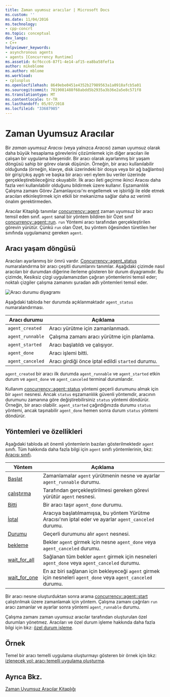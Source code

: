 ```yaml
---
title: Zaman uyumsuz aracılar | Microsoft Docs
ms.custom: ''
ms.date: 11/04/2016
ms.technology:
- cpp-concrt
ms.topic: conceptual
dev_langs:
- C++
helpviewer_keywords:
- asynchronous agents
- agents [Concurrency Runtime]
ms.assetid: 6cf6ccc6-87f1-4e14-af15-ea8ba58fef1a
author: mikeblome
ms.author: mblome
ms.workload:
- cplusplus
ms.openlocfilehash: 8649ebe0451e4352b27989563a1a0918afcb5a01
ms.sourcegitcommit: 7019081488f68abdd5b2935a3b36e2a5e8c571f8
ms.translationtype: MT
ms.contentlocale: tr-TR
ms.lasthandoff: 05/07/2018
ms.locfileid: "33687985"
---
```

# <a name="asynchronous-agents"></a>Zaman Uyumsuz Aracılar
Bir *zaman uyumsuz Aracısı* (veya yalnızca *Aracısı*) zaman uyumsuz olarak daha büyük hesaplama görevlerini çözümlemek için diğer aracıları ile çalışan bir uygulama bileşenidir. Bir aracı olarak ayarlanmış bir yaşam döngüsü sahip bir görev olarak düşünün. Örneğin, bir aracı kullanılabilir olduğunda (örneğin, klavye, disk üzerindeki bir dosya veya bir ağ bağlantısı) bir giriş/çıkış aygıtı ve başka bir aracı veri eylem bu veriler üzerinde gerçekleştirebileceğiniz okuyabilir. İlk aracı ileti geçirme ikinci Aracısı daha fazla veri kullanılabilir olduğunu bildirmek üzere kullanır. Eşzamanlılık Çalışma zamanı Görev Zamanlayıcısı'nı engellemek ve işbirliği ile elde etmek aracıları etkinleştirmek için etkili bir mekanizma sağlar daha az verimli önalım gerektirmeden.  
  

 Aracılar Kitaplığı tanımlar [concurrency::agent](../../parallel/concrt/reference/agent-class.md) zaman uyumsuz bir aracı temsil eden sınıf. `agent` sanal bir yöntem bildiren bir Özet sınıf [concurrency::agent::run](reference/agent-class.md#run). `run` Yöntemi aracı tarafından gerçekleştirilen görevin yürütür. Çünkü `run` olan Özet, bu yöntem öğesinden türetilen her sınıfında uygulamanız gereken `agent`.  
  
## <a name="agent-life-cycle"></a>Aracı yaşam döngüsü  
 Aracıları ayarlanmış bir ömrü vardır. [Concurrency::agent_status](reference/concurrency-namespace-enums.md#agent_status) numaralandırma bir aracı çeşitli durumlarını tanımlar. Aşağıdaki çizimde nasıl aracıları bir durumdan diğerine ilerleme gösteren bir durum diyagramıdır. Bu çizimde, Kesiksiz çizgi uygulamanızdan çağıran yöntemlerini temsil eder; noktalı çizgiler çalışma zamanını şuradan adlı yöntemleri temsil eder.  
  
 ![Aracı durumu diyagramı](../../parallel/concrt/media/agentstate.png "agentstate")  
  
 Aşağıdaki tabloda her durumda açıklanmaktadır `agent_status` numaralandırması.  
  
|Aracı durumu|Açıklama|  
|-----------------|-----------------|  
|`agent_created`|Aracı yürütme için zamanlanmadı.|  
|`agent_runnable`|Çalışma zamanı aracı yürütme için planlama.|  
|`agent_started`|Aracı başlatıldı ve çalışıyor.|  
|`agent_done`|Aracı işlemi bitti.|  
|`agent_canceled`|Aracı girdiği önce iptal edildi `started` durumu.|  
  
 `agent_created` bir aracı ilk durumda `agent_runnable` ve `agent_started` etkin durum ve `agent_done` ve `agent_canceled` terminal durumlarıdır.  
  
 Kullanım [concurrency::agent::status](reference/agent-class.md#status) yöntemi geçerli durumunu almak için bir `agent` nesnesi. Ancak `status` eşzamanlılık güvenli yöntemdir, aracının durumunu zamanına göre değiştirebilirsiniz `status` yöntemi döndürür. Örneğin, bir aracı olabilir. `agent_started` çağırdığınızda durumu `status` yöntemi, ancak taşınabilir `agent_done` hemen sonra durum `status` yöntemi döndürür.  

  
## <a name="methods-and-features"></a>Yöntemleri ve özellikleri  
 Aşağıdaki tabloda ait önemli yöntemlerin bazıları gösterilmektedir `agent` sınıfı. Tüm hakkında daha fazla bilgi için `agent` sınıfı yöntemlerinin, bkz: [Aracısı sınıfı](../../parallel/concrt/reference/agent-class.md).  
  
|Yöntem|Açıklama|  
|------------|-----------------|  
|[Başlat](reference/agent-class.md#start)|Zamanlamalar `agent` yürütmenin nesne ve ayarlar `agent_runnable` durumu.|  
|[çalıştırma](reference/agent-class.md#run)|Tarafından gerçekleştirilmesi gereken görevi yürütür `agent` nesnesi.|  
|[Bitti](reference/agent-class.md#done)|Bir aracı taşır `agent_done` durumu.|  
|[İptal](../../parallel/concrt/cancellation-in-the-ppl.md#cancel)|Aracıya başlatılmamışsa, bu yöntem Yürütme Aracısı'nın iptal eder ve ayarlar `agent_canceled` durumu.|  
|[Durumu](reference/agent-class.md#status)|Geçerli durumunu alır `agent` nesnesi.|  
|[bekleme](reference/agent-class.md#wait)|Bekler `agent` girmek için nesne `agent_done` veya `agent_canceled` durumu.|  
|[wait_for_all](reference/agent-class.md#wait_for_all)|Sağlanan tüm bekler `agent` girmek için nesneleri `agent_done` veya `agent_canceled` durumu.|  
|[wait_for_one](reference/agent-class.md#wait_for_one)|En az biri sağlanan için bekleyeceği `agent` girmek için nesneleri `agent_done` veya `agent_canceled` durumu.|  
  
 Bir aracı nesne oluşturduktan sonra arama [concurrency::agent::start](reference/agent-class.md#start) çalıştırılmak üzere zamanlamak için yöntem. Çalışma zamanı çağrıları `run` aracı zamanlar ve ayarlar sonra yöntemi `agent_runnable` durumu.  
  
 Çalışma zamanı zaman uyumsuz aracılar tarafından oluşturulan özel durumları yönetmez. Aracıları ve özel durum işleme hakkında daha fazla bilgi için bkz: [özel durum işleme](../../parallel/concrt/exception-handling-in-the-concurrency-runtime.md).  
  
## <a name="example"></a>Örnek  
 Temel bir aracı temelli uygulama oluşturmayı gösteren bir örnek için bkz: [izlenecek yol: aracı temelli uygulama oluşturma](../../parallel/concrt/walkthrough-creating-an-agent-based-application.md).  
  
## <a name="see-also"></a>Ayrıca Bkz.  
 [Zaman Uyumsuz Aracılar Kitaplığı](../../parallel/concrt/asynchronous-agents-library.md)

